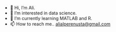 - 👋 Hi, I’m Ali.
- 👀 I’m interested in data science.
- 🌱 I’m currently learning MATLAB and R.
- 📫 How to reach me.. alialperenusta@gmail.com

<!---
alialperenusta/alialperenusta is a ✨ special ✨ repository because its `README.md` (this file) appears on your GitHub profile.
You can click the Preview link to take a look at your changes.
--->
